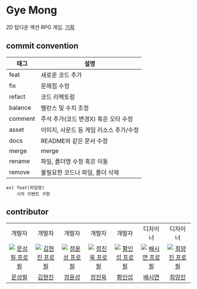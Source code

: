 # Gye Mong
2D 탑다운 액션 RPG 게임.
[기획](https://github.com/Gimlocal/Record/blob/main/Game%20Directing/Initial%20Planning.md)

## commit convention

|태그|설명|
|---|---|
|feat|새로운 코드 추가|
|fix|문제점 수정|
|refact|코드 리팩토링|
|balance|밸런스 및 수치 조정|
|comment|주석 추가(코드 변경X) 혹은 오타 수정|
|asset|이미지, 사운드 등 게임 리소스 추가/수정|
|docs|README와 같은 문서 수정|
|merge|merge|
|rename|파일, 폴더명 수정 혹은 이동|
|remove|불필요한 코드나 파일, 폴더 삭제|
```
ex) feat(파일명)
    시작 이벤트 구현
```
## contributor

<table>
      <tr>
    <td align="center">
        개발자
      </a>
    </td>
    <td align="center">
        개발자
      </a>
    </td>
    <td align="center">
        개발자
      </a>
    </td>
    <td align="center">
        개발자
      </a>
    </td>
    <td align="center">
        개발자
      </a>
    <td align="center">
        디자이너
      </a>
    </td>
    <td align="center">
        디자이너
      </a>
    </td>
  </tr>
  <tr>
    <td align="center" width="200px">
      <a href="https://github.com/Monolong" target="_blank">
        <img src="https://avatars.githubusercontent.com/u/83206119?v=4" alt="문성필 프로필" />
      </a>
    </td>
    <td align="center" width="200px">
      <a href="https://github.com/Gimlocal" target="_blank">
        <img src="https://avatars.githubusercontent.com/u/127363458?v=4" alt="김현진 프로필" />
      </a>
    </td>
    <td align="center" width="200px">
      <a href="https://github.com/YunseongJeong" target="_blank">
        <img src="https://avatars.githubusercontent.com/u/88422717?v=4" alt="정윤성 프로필" />
      </a>
    </td>
    <td align="center" width="200px">
      <a href="https://github.com/Jinwook700" target="_blank">
        <img src="https://avatars.githubusercontent.com/u/127014921?v=4" alt="정진욱 프로필" />
      </a>
    </td>
    <td align="center" width="200px">
      <a href="https://github.com/hwanginseop" target="_blank">
        <img src="https://avatars.githubusercontent.com/u/163392234?v=4" alt="황인섭 프로필" />
      </a>
    </td>
    <td align="center" width="200px">
      <a href="https://github.com/cheese1006" target="_blank">
        <img src="https://avatars.githubusercontent.com/u/181458108?v=4" alt="배시연 프로필" />
      </a>
    </td>
    <td align="center" width="200px">
      <a href="https://github.com/choiyangjin1" target="_blank">
        <img src="https://avatars.githubusercontent.com/u/199458732?v=4" alt="최양진 프로필" />
      </a>
    </td>
  </tr>
  <tr>
    <td align="center">
      <a href="https://github.com/Monolong" target="_blank">
        문성필
      </a>
    </td>
    <td align="center">
      <a href="https://github.com/Gimlocal" target="_blank">
        김현진
      </a>
    </td>
    <td align="center">
      <a href="https://github.com/YunseongJeong" target="_blank">
        정윤성
      </a>
    </td>
    <td align="center">
      <a href="https://github.com/Jinwook700" target="_blank">
        정진욱
      </a>
    </td>
    <td align="center">
      <a href="https://github.com/hwanginseop" target="_blank">
        황인섭
      </a>
    </td>
    <td align="center">
      <a href="https://github.com/cheese1006" target="_blank">
        배시연
      </a>
    </td>
    <td align="center">
      <a href="https://github.com/choiyangjin1" target="_blank">
        최양진
      </a>
    </td>
  </tr>
</table>
